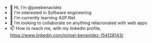 - 👋 Hi, I’m @joeebenavidez
- 👀 I'm interested in Software engineering
- 🌱 I'm currently learning ASP.Net
- 💞️ I’m looking to collaborate on anything relacionated with web apps
- 📫 How to reach me, with my linkedin profile, https://www.linkedin.com/in/joel-benavidez-154128143/

